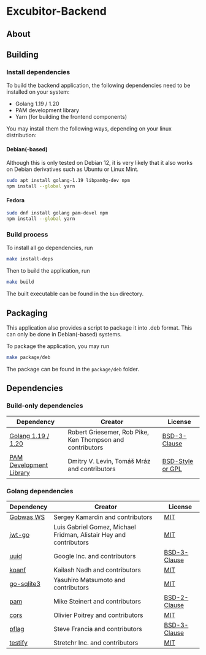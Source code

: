 # Excubitor-Backend

## About

## Building

### Install dependencies

To build the backend application, the following dependencies need to be installed on your system:

- Golang 1.19 / 1.20
- PAM development library
- Yarn (for building the frontend components)

You may install them the following ways, depending on your linux distribution:

#### Debian(-based)

Although this is only tested on Debian 12, it is very likely that it also works on Debian derivatives such as Ubuntu or Linux Mint.

```bash
sudo apt install golang-1.19 libpam0g-dev npm
npm install --global yarn
```

#### Fedora

```bash
sudo dnf install golang pam-devel npm
npm install --global yarn
```

### Build process

To install all go dependencies, run

```bash
make install-deps
```

Then to build the application, run

```bash
make build
```

The built executable can be found in the `bin` directory.

## Packaging

This application also provides a script to package it into .deb format. This can only be done in Debian(-based) systems.

To package the application, you may run

```bash
make package/deb
```

The package can be found in the `package/deb` folder.

## Dependencies

### Build-only dependencies

| Dependency                                                        | Creator                                                    | License                                                                        |
|-------------------------------------------------------------------|------------------------------------------------------------|--------------------------------------------------------------------------------|
| [Golang 1.19 / 1.20](https://github.com/golang/go)                | Robert Griesemer, Rob Pike, Ken Thompson and contributors  | [BSD-3-Clause](https://github.com/golang/go/blob/master/LICENSE)               |
| [PAM Development Library](https://github.com/linux-pam/linux-pam) | Dmitry V. Levin, Tomáš Mráz and contributors               | [BSD-Style or GPL](https://github.com/linux-pam/linux-pam/blob/master/COPYING) |

### Golang dependencies

| Dependency                                        | Creator                                                            | License                                                              |
|---------------------------------------------------|--------------------------------------------------------------------|----------------------------------------------------------------------|
| [Gobwas WS](https://github.com/gobwas/ws)         | Sergey Kamardin and contributors                                   | [MIT](https://github.com/gobwas/ws/blob/master/LICENSE)              |
| [jwt-go](https://github.com/golang-jwt/jwt)       | Luis Gabriel Gomez, Michael Fridman, Alistair Hey and contributors | [MIT](https://github.com/golang-jwt/jwt/blob/main/LICENSE)           |
| [uuid](https://github.com/google/uuid)            | Google Inc. and contributors                                       | [BSD-3-Clause](https://github.com/google/uuid)                       |
| [koanf](https://github.com/knadh/koanf)           | Kailash Nadh and contributors                                      | [MIT](https://github.com/knadh/koanf/blob/master/LICENSE)            |
| [go-sqlite3](https://github.com/mattn/go-sqlite3) | Yasuhiro Matsumoto and contributors                                | [MIT](https://github.com/mattn/go-sqlite3/blob/master/LICENSE)       |
| [pam](https://github.com/msteinert/pam)           | Mike Steinert and contributors                                     | [BSD-2-Clause](https://github.com/msteinert/pam/blob/master/LICENSE) |
| [cors](https://github.com/rs/cors)                | Olivier Poitrey and contributors                                   | [MIT](https://github.com/rs/cors/blob/master/LICENSE)                |
| [pflag](https://github.com/spf13/pflag)           | Steve Francia and contributors                                     | [BSD-3-Clause](https://github.com/spf13/pflag/blob/master/LICENSE)   |
| [testify](https://github.com/stretchr/testify)    | Stretchr Inc. and contributors                                     | [MIT](https://github.com/stretchr/testify/blob/master/LICENSE)       |